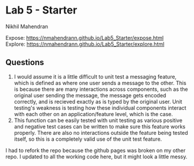 # Lab 5 - Starter

Nikhil Mahendran

Expose: https://nmahendrann.github.io/Lab5_Starter/expose.html <br/>
Explore: https://nmahendrann.github.io/Lab5_Starter/explore.html

## Questions
1) I would assume it is a little difficult to unit test a messaging feature, which is defined as where one user sends a message to the other. This is because there are many interactions across components, such as the original user sending the message, the message gets encoded correctly, and is recieved exactly as is typed by the original user. Unit testing's weakness is testing how these individual components interact with each other on an application/feature level, which is the case.
2) This function can be easily tested with unit testing as various positive and negative test cases can be written to make sure this feature works properly. There are also no interactions outside the feature being tested itself, so this is a completely valid use of the unit test feature.


I had to refork the repo because the github pages was broken on my other repo. I updated to all the working code here, but it might look a little messy. 

